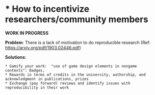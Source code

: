 # * How to incentivize researchers/community members

**WORK IN PROGRESS**

**Problem**: There is a lack of motivation to do reproducible research (Ref: https://arxiv.org/pdf/1903.02446.pdf)

**Solutions**:

	* Gamify your work:  "use of game design elements in nongame contexts": Badges, 
	* Rewards in terms of credits in the university, authorship, and acknowledgment in publications, prizes
	* Exchange (pay forward) reviews and identify issues with reproducibility in their work
